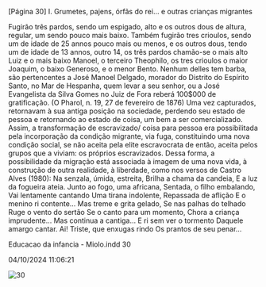 [Página 30]
I. Grumetes, pajens, órfãs do rei… e outras crianças migrantes

Fugirão três pardos, sendo um espigado, alto e os outros
dous de altura, regular, um sendo pouco mais baixo. Também
fugirão tres crioulos, sendo um de idade de 25 annos pouco
mais ou menos, e os outros dous, tendo um de idade de 13
annos, outro 14, os três pardos chamão-se o mais alto Luiz e
o mais baixo Manoel, o terceiro Theophilo, os tres crioulos o
maior Joaquim, o baixo Generoso, e o menor Bento.
Nenhum delles tem barba, são pertencentes a José Manoel
Delgado, morador do Distrito do Espírito Santo, no Mar de
Hespanha, quem levar a seu senhor, ou a José Evangelista da
Silva Gomes no Juiz de Fora reberá 100$000 de gratificação.
(O Pharol, n. 19, 27 de fevereiro de 1876)
Uma vez capturados, retornavam à sua antiga posição na sociedade, perdendo seu estado de pessoa e retornando ao estado de coisa,
um bem a ser comercializado. Assim, a transformação de escravizado/
coisa para pessoa era possibilitada pela incorporação da condição migrante, via fuga, constituindo uma nova condição social, se não aceita
pela elite escravocrata de então, aceita pelos grupos que a viviam: os
próprios escravizados.
Dessa forma, a possibilidade da migração está associada à imagem
de uma nova vida, à construção de outra realidade, à liberdade, como
nos versos de Castro Alves (1980):
Na senzala, úmida, estreita,
Brilha a chama da candeia,
E a luz da fogueira ateia.
Junto ao fogo, uma africana,
Sentada, o filho embalando,
Vai lentamente cantando
Uma tirana indolente,
Repassada de aflição
E o menino ri contente…
Mas treme e grita gelado,
Se nas palhas do telhado
Ruge o vento do sertão
Se o canto para um momento,
Chora a criança imprudente…
Mas continua a cantiga…
E ri sem ver o tormento
Daquele amargo cantar.
Ai! Triste, que enxugas rindo
Os prantos de seu penar…


Educacao da infancia - Miolo.indd 30

04/10/2024 11:06:21

![30](./img/page_30-01.jpg)
